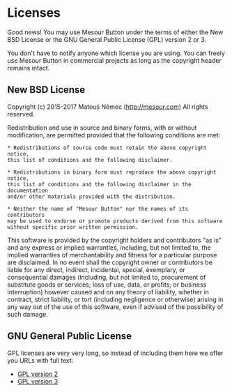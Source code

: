 Licenses
========

Good news! You may use Mesour Button under the terms of either
the New BSD License or the GNU General Public License (GPL) version 2 or 3.

You don't have to notify anyone which license you are using. You can freely
use Mesour Button in commercial projects as long as the copyright header
remains intact.


New BSD License
---------------

Copyright (c) 2015-2017 Matouš Němec (http://mesour.com)
All rights reserved.

Redistribution and use in source and binary forms, with or without modification,
are permitted provided that the following conditions are met:

	* Redistributions of source code must retain the above copyright notice,
	this list of conditions and the following disclaimer.

	* Redistributions in binary form must reproduce the above copyright notice,
	this list of conditions and the following disclaimer in the documentation
	and/or other materials provided with the distribution.

	* Neither the name of "Mesour Button" nor the names of its contributors
	may be used to endorse or promote products derived from this software
	without specific prior written permission.

This software is provided by the copyright holders and contributors "as is" and
any express or implied warranties, including, but not limited to, the implied
warranties of merchantability and fitness for a particular purpose are
disclaimed. In no event shall the copyright owner or contributors be liable for
any direct, indirect, incidental, special, exemplary, or consequential damages
(including, but not limited to, procurement of substitute goods or services;
loss of use, data, or profits; or business interruption) however caused and on
any theory of liability, whether in contract, strict liability, or tort
(including negligence or otherwise) arising in any way out of the use of this
software, even if advised of the possibility of such damage.


GNU General Public License
--------------------------

GPL licenses are very very long, so instead of including them here we offer
you URLs with full text:

- [GPL version 2](http://www.gnu.org/licenses/gpl-2.0.html)
- [GPL version 3](http://www.gnu.org/licenses/gpl-3.0.html)

